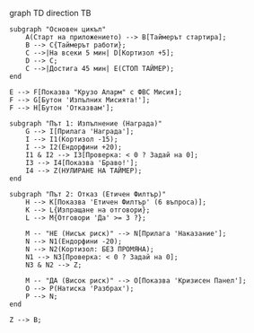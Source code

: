 graph TD
    direction TB
    
    subgraph "Основен цикъл"
        A(Старт на приложението) --> B[Таймерът стартира];
        B --> C{Таймерът работи};
        C -->|На всеки 5 мин| D[Кортизол +5];
        D --> C;
        C -->|Достига 45 мин| E(СТОП ТАЙМЕР);
    end

    E --> F[Показва "Крузо Аларм" с ФВС Мисия];
    F --> G[Бутон 'Изпълних Мисията!'];
    F --> H[Бутон 'Отказвам'];

    subgraph "Път 1: Изпълнение (Награда)"
        G --> I[Прилага 'Награда'];
        I --> I1(Кортизол -15);
        I --> I2(Ендорфини +20);
        I1 & I2 --> I3[Проверка: < 0 ? Задай на 0];
        I3 --> I4[Показва 'Браво!'];
        I4 --> Z(НУЛИРАНЕ НА ТАЙМЕР);
    end

    subgraph "Път 2: Отказ (Етичен Филтър)"
        H --> K[Показва 'Етичен Филтър' (6 въпроса)];
        K --> L{Изпращане на отговори};
        L --> M{Отговори 'Да' >= 3 ?};

        M -- "НЕ (Нисък риск)" --> N[Прилага 'Наказание'];
        N --> N1(Ендорфини -20);
        N --> N2(Кортизол: БЕЗ ПРОМЯНА);
        N1 --> N3[Проверка: < 0 ? Задай на 0];
        N3 & N2 --> Z;

        M -- "ДА (Висок риск)" --> O[Показва 'Кризисен Панел'];
        O --> P(Натиска 'Разбрах');
        P --> N;
    end

    Z --> B;
```
